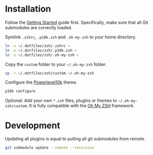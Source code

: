 # Installation
Follow the [Getting Started](https://github.com/phipag/dotfiles/blob/main/README.md) guide first. Specifically, make sure that all Git submodules are correctly loaded.

Symlink `.zshrc`, `.p10k.zsh` and `.oh-my-zsh` to your home directory.
```sh
ln -s ~/.dotfiles/zsh/.zshrc ~
ln -s ~/.dotfiles/zsh/.p10k.zsh ~
ln -s ~/.dotfiles/zsh/.oh-my-zsh ~
```

Copy the `custom` folder to your `~/.oh-my-zsh` folder.
```sh
cp -r ~/.dotfiles/zsh/custom ~/.oh-my-zsh
```

Configure the [Powerlevel10k](https://github.com/romkatv/powerlevel10k) theme.
```sh
p10k configure
```

Optional: Add your own `*.zsh` files, plugins or themes to `~/.oh-my-zsh/custom`. It is fully compatible with the [Oh My ZSH](https://github.com/ohmyzsh/ohmyzsh) framework.

# Development
Updating all plugins is equal to pulling all git submodules from remote.
```sh
git submodule update --remote --recursive
```
